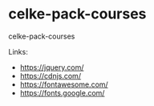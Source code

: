# celke-pack-courses
celke-pack-courses

Links:
- https://jquery.com/
- https://cdnjs.com/
- https://fontawesome.com/
- https://fonts.google.com/
